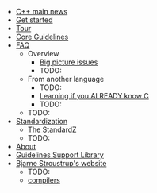 * [C++ main news](https://isocpp.org/)
* [Get started](%20get-started.md)
* [Tour](tour.md)
* [Core Guidelines](../CppCoreGuidelines.md)
* [FAQ](https://isocpp.org/wiki/faq)
  * Overview
    * [Big picture issues](wiki.faq.big-picture.md)
    * TODO:
  * From another language
    * TODO:
    * [Learning if you ALREADY know C](wiki.faq.c.md)
    * TODO:
  * TODO:
* [Standardization](https://isocpp.org/std)
  * [The StandardZ](std.the-standard.md)
  * TODO:
* [About](about.md)
* [Guidelines Support Library](gsl-intro.md)
* [Bjarne Stroustrup's website](stroustrup.com.index.md)
  * TODO:
  * [compilers](stroustrup.com.compilers.md)
